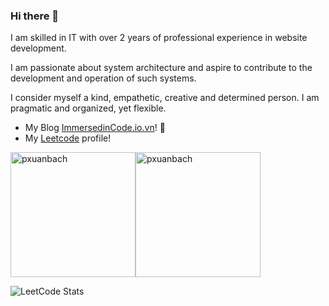 ### Hi there 👋

I am skilled in IT with over 2 years of professional experience in website development.

I am passionate about system architecture and aspire to contribute to the development and operation of such systems.

I consider myself a kind, empathetic, creative and determined person. I am pragmatic and organized, yet flexible.

- My Blog [ImmersedinCode.io.vn](https://immersedincode.io.vn/)! :bookmark_tabs:
- My [Leetcode](https://leetcode.com/u/pxuanbach/) profile!

<div style="display: flex">
  <img src="https://github-readme-stats-sigma-five.vercel.app/api/top-langs?username=pxuanbach&show_icons=true&locale=en&layout=compact" alt="pxuanbach" height="200">
  <img src="https://github-readme-stats-sigma-five.vercel.app/api?username=pxuanbach&show_icons=true&locale=en" alt="pxuanbach" height="200">
</div>

![LeetCode Stats](https://leetcode.card.workers.dev/pxuanbach?theme=nord&font=source_code_pro&extension=null)

<!--
**pxuanbach/pxuanbach** is a ✨ _special_ ✨ repository because its `README.md` (this file) appears on your GitHub profile.

Here are some ideas to get you started:

- 🔭 I’m currently working on ...
- 🌱 I’m currently learning ...
- 👯 I’m looking to collaborate on ...
- 🤔 I’m looking for help with ...
- 💬 Ask me about ...
- 📫 How to reach me: ...
- 😄 Pronouns: ...
- ⚡ Fun fact: ...
-->
